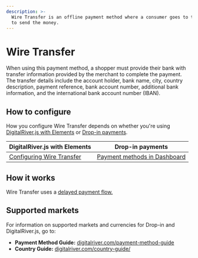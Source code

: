 ```yaml
---
description: >-
  Wire Transfer is an offline payment method where a consumer goes to their bank
  to send the money.
---
```


# Wire Transfer

When using this payment method, a shopper must provide their bank with transfer information provided by the merchant to complete the payment. The transfer details include the account holder, bank name, city, country description, payment reference, bank account number, additional bank information, and the international bank account number (IBAN).&#x20;

## How to configure&#x20;

How you configure Wire Transfer depends on whether you're using [DigitalRiver.js with Elements](../payment-integrations-1/digitalriver.js/) or [Drop-in payments](../payment-integrations-1/drop-in/).  &#x20;

| DigitalRiver.js with Elements                                                                           | Drop-in payments                                                                          |
| ------------------------------------------------------------------------------------------------------- | ----------------------------------------------------------------------------------------- |
| [Configuring Wire Transfer](../payment-integrations-1/digitalriver.js/payment-methods/wire-transfer.md) | [Payment methods in Dashboard](../../administration/dashboard/settings/payment-methods/)  |

## How it works

Wire Transfer uses a [delayed payment flow.](../../integration-options/checkouts/building-you-workflows/handling-delayed-payment-methods.md)

## Supported markets <a href="#supported-geographies" id="supported-geographies"></a>

For information on supported markets and currencies for Drop-in and DigitalRiver.js, go to:

* **Payment Method Guide:** [digitalriver.com/payment-method-guide](https://www.digitalriver.com/payment-method/wire-transfer/)
* **Country Guide:** [digitalriver.com/country-guide/](https://www.digitalriver.com/country-guide/)
